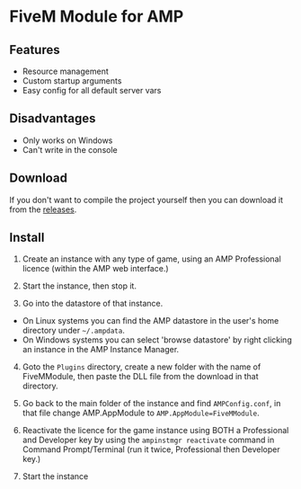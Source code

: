 # FiveM Module for AMP

## Features
- Resource management
- Custom startup arguments
- Easy config for all default server vars

## Disadvantages
- Only works on Windows
- Can't write in the console

## Download
If you don't want to compile the project yourself then you can download it from the [releases](https://github.com/GNG2017/AMP-FiveM/releases).

## Install
1. Create an instance with any type of game, using an AMP Professional licence (within the AMP web interface.) 

2. Start the instance, then stop it.

3. Go into the datastore of that instance. 
 - On Linux systems you can find the AMP datastore in the user's home directory under `~/.ampdata`. 
 - On Windows systems you can select 'browse datastore' by right clicking an instance in the AMP Instance Manager.

4. Goto the `Plugins` directory, create a new folder with the name of FiveMModule, then paste the DLL file from the download in that directory.

5. Go back to the main folder of the instance and find `AMPConfig.conf`, in that file change AMP.AppModule to `AMP.AppModule=FiveMModule`.

6. Reactivate the licence for the game instance using BOTH a Professional and Developer key by using the `ampinstmgr reactivate` command in Command Prompt/Terminal (run it twice, Professional then Developer key.)

7. Start the instance

